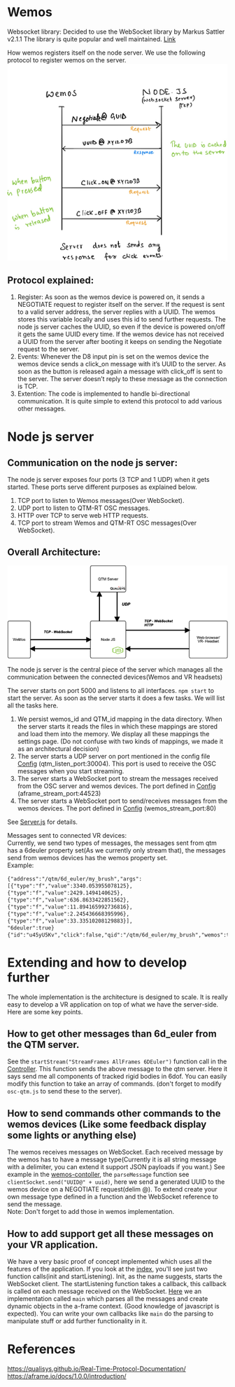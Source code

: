 # Wemos
Websocket library: Decided to use the WebSocket library by Markus Sattler v2.1.1 The library is quite popular and well maintained. [Link](https://github.com/Links2004/arduinoWebSockets)

How wemos registers itself on the node server. We use the following protocol to register wemos on the server. 
![Wemos-Arch](./wemos-arch.png)

## Protocol explained:
1. Register: As soon as the wemos device is powered on, it sends a NEGOTIATE request to register itself on the server. If the request is sent to a valid server address, the server replies with a UUID. The wemos stores this variable locally and uses this id to send further requests. The node js server caches the UUID, so even if the device is powered on/off it gets the same UUID every time. If the wemos device has not received a UUID from the server after booting it keeps on sending the Negotiate request to the server. 
2. Events: Whenever the D8 input pin is set on the wemos device the wemos device sends a click_on message with it’s UUID to the server. As soon as the button is released again a message with click_off is sent to the server. The server doesn’t reply to these message as the connection is TCP. 
3. Extention: The code is implemented to handle bi-directional communication. It is quite simple to extend this protocol to add various other messages. 

# Node js server
## Communication on the node js server:
The node js server exposes four ports (3 TCP and 1 UDP) when it gets started. These ports serve different purposes as explained below. 
1. TCP port to listen to Wemos messages(Over WebSocket).
2. UDP port to listen to QTM-RT OSC messages.
3. HTTP over TCP to serve web HTTP requests.
4. TCP port to stream Wemos and QTM-RT OSC messages(Over WebSocket).


## Overall Architecture:
![Node js Architecture](./node-js-arch.png)  

The node js server is the central piece of the server which manages all the communication between the connected devices(Wemos and VR headsets)  
 
The server starts on port 5000 and listens to all interfaces. `npm start` to start the server. As soon as the server starts it does a few tasks. We will list all the tasks here.  
1. We persist wemos_id and QTM_id mapping in the data directory. When the server starts it reads the files in which these mappings are stored and load them into the memory. We display all these mappings the settings page. (Do not confuse with two kinds of mappings, we made it as an architectural decision)  
2. The server starts a UDP server on port mentioned in the config file [Config](./config/ServerConfig.js) (qtm_listen_port:30004).
This port is used to receive the OSC messages when you start streaming.  
3. The server starts a WebSocket port to stream the messages received from the OSC server and wemos devices. The port defined in [Config](./config/ServerConfig.js) (aframe_stream_port:44523)  
4. The server starts a WebSocket port to send/receives messages from the wemos devices. The port defined in [Config](./config/ServerConfig.js) (wemos_stream_port:80)  

See [Server.js](./server.js) for details.  

Messages sent to connected VR devices:  
Currently, we send two types of messages, the messages sent from qtm has a 6deuler property set(As we currently only stream that), the messages send from wemos devices has the wemos property set.  
Example:  
```
{"address":"/qtm/6d_euler/my_brush","args":[{"type":"f","value":3340.053955078125},
{"type":"f","value":2429.1494140625},{"type":"f","value":636.8633422851562},{"type":"f","value":11.894165992736816},
{"type":"f","value":2.245436668395996},{"type":"f","value":33.33510208129883}],
"6deuler":true}
{"id":"u45yU5Kv","click":false,"qid":"/qtm/6d_euler/my_brush","wemos":true}
```  

# Extending and how to develop further  
The whole implementation is the architecture is designed to scale. It is really easy to develop a VR application on top of what we have the server-side. Here are some key points.  

## How to get other messages than 6d_euler from the QTM server.  
See the `startStream("StreamFrames AllFrames 6DEuler")` function call in the [Controller](./src/controller/controller.js). This function sends the above message to the qtm server. Here it says send me all components of tracked rigid bodies in 6dof. You can easily modify this function to take an array of commands. (don't forget to modify `osc-qtm.js` to send these to the server).  

## How to send commands other commands to the wemos devices (Like some feedback display some lights or anything else)
The wemos receives messages on WebSocket. Each received message by the wemos has to have a message type(Currently it is all string message with a delimiter, you can extend it support JSON payloads if you want.) See example in the [wemos-contoller](./src/controller/wemos-wss.js), the `parseMessage` function see `clientSocket.send("UUID@" + uuid)`, here we send a generated UUID to the wemos device on a NEGOTIATE request(delim @).
To extend create your own message type defined in a function and the WebSocket reference to send the message.  
Note: Don't forget to add those in wemos implementation.  

## How to add support get all these messages on your VR application.  
We have a very basic proof of concept implemented which uses all the features of the application. If you look at the [index](./a-frame/index.html), you'll see just two function calls(init and startListening). Init, as the name suggests, starts the WebSocket client. The startListening function takes a callback, this callback is called on each message received on the WebSocket. [Here](./src/a-frame/AFrame-Client.js) we an implementation called `main` which parses all the messages and create dynamic objects in the a-frame context. (Good knowledge of javascript is expected). You can write your own callbacks like `main` do the parsing to manipulate stuff or add further functionality in it.  


# References
https://qualisys.github.io/Real-Time-Protocol-Documentation/  
https://aframe.io/docs/1.0.0/introduction/  